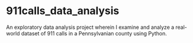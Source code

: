 # 911calls_data_analysis
An exploratory data analysis project wherein I examine and analyze a real-world dataset of 911 calls in a Pennsylvanian county using Python.
